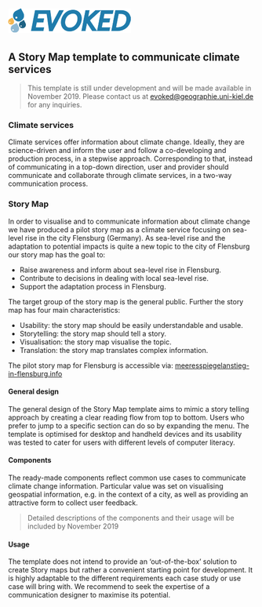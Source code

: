 # ![Evoked logo](https://github.com/maureentsakiris/evoked/blob/master/evoked.png "Evoked Logo")

## A Story Map template to communicate climate services

> This template is still under development and will be made available in November 2019. Please contact us at evoked@geographie.uni-kiel.de for any inquiries. 

### Climate services
Climate services offer information about climate change. Ideally, they are science-driven and inform the user and follow a co-developing and production process, in a stepwise approach. Corresponding to that, instead of communicating in a top-down direction, user and provider should communicate and collaborate through climate services, in a two-way communication process.

### Story Map
In order to visualise and to communicate information about climate change we have produced a pilot story map as a climate service focusing on sea-level rise in the city Flensburg (Germany). As sea-level rise and the adaptation to potential impacts is quite a new topic to the city of Flensburg our story map has the goal to:

 - Raise awareness and inform about sea-level rise in Flensburg.
 - Contribute to decisions in dealing with local sea-level rise.
 - Support the adaptation process in Flensburg.
 
The target group of the story map is the general public. Further the story map has four main characteristics:

 - Usability: the story map should be easily understandable and usable.
 - Storytelling: the story map should tell a story.
 - Visualisation: the story map visualise the topic.
 - Translation: the story map translates complex information.
 
The pilot story map for Flensburg is accessible via: [meeresspiegelanstieg-in-flensburg.info](http://meeresspiegelanstieg-in-flensburg.info) 

#### General design
The general design of the Story Map template aims to mimic a story telling approach by creating a clear reading flow from top to bottom. Users who prefer to jump to a specific section can do so by expanding the menu. The template is optimised for desktop and handheld devices and its usability was tested to cater for users with different levels of computer literacy.

#### Components
The ready-made components reflect common use cases to communicate climate change information. Particular value was set on visualising geospatial information, e.g. in the context of a city, as well as providing an attractive form to collect user feedback.

> Detailed descriptions of the components and their usage will be included by November 2019

#### Usage
The template does not intend to provide an ‘out-of-the-box’ solution to create Story maps but rather a convenient starting point for development. It is highly adaptable to the different requirements each case study or use case will bring with. We recommend to seek the expertise of a communication designer to maximise its potential.
